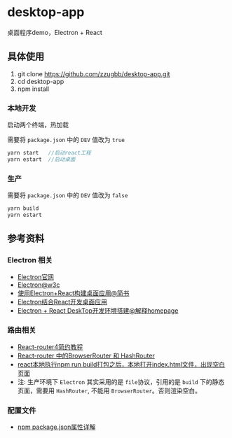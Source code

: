 # desktop-app

桌面程序demo，Electron + React

## 具体使用

1. git clone https://github.com/zzugbb/desktop-app.git
2. cd desktop-app
3. npm install

### 本地开发

启动两个终端，热加载

需要将 `package.json` 中的 `DEV` 值改为 `true`

```js
yarn start   //启动react工程
yarn estart  //启动桌面
```

### 生产

需要将 `package.json` 中的 `DEV` 值改为 `false`

```js
yarn build  
yarn estart
```

## 参考资料

### Electron 相关

* [Electron官网](https://electronjs.org/)
* [Electron@w3c](https://www.w3cschool.cn/electronmanual/wcx31ql6.html)
* [使用Electron+React构建桌面应用@简书](https://www.jianshu.com/p/2057835c18e2)
* [Electron结合React开发桌面应用](https://blog.csdn.net/yaodong379/article/details/78396945)
* [Electron + React DeskTop开发环境搭建@解释homepage](https://www.jianshu.com/p/785ed0ac08ee)

### 路由相关

* [React-router4简约教程](http://react-china.org/t/react-router4/15843)
* [React-router 中的BrowserRouter 和 HashRouter](https://blog.csdn.net/aaa333qwe/article/details/79557044)
* [react本地执行npm run build打包之后，本地打开index.html文件，出现空白页面](https://segmentfault.com/q/1010000010770354)
* 注: 生产环境下 `Electron` 其实采用的是 `file`协议，引用的是 `build` 下的静态页面，需要用 `HashRouter`, 不能用 `BrowserRouter`。否则渲染空白。

### 配置文件

* [npm package.json属性详解](https://www.cnblogs.com/tzyy/p/5193811.html#_h1_5)
